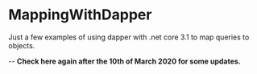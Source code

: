 # MappingWithDapper #
Just a few examples of using dapper with .net core 3.1 to map queries to objects.

-- **Check here again after the 10th of March 2020 for some updates.**
